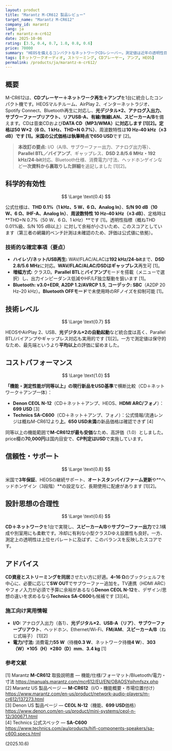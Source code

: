 ```yaml
---
layout: product
title: "Marantz M-CR612 製品レビュー"
target_name: "Marantz M-CR612"
company_id: marantz
lang: ja
ref: marantz-m-cr612
date: 2025-10-06
rating: [3.5, 0.4, 0.7, 1.0, 0.8, 0.6]
price: 70000
summary: "HEOSを備えるコンパクトなネットワークCDレシーバー。測定値は近年の透明性目標に対して控えめながら、同等機能の現行機と比べると総合的な値頃感は高い──I/O・対応フォーマット・電力/寸法・アンプ動作の詳細を追記。"
tags: [ネットワークオーディオ, ストリーミング, CDプレーヤー, アンプ, HEOS]
permalink: /products/ja/marantz-m-cr612/
---
```


## 概要

M-CR612は、**CDプレーヤー＋ネットワーク再生＋アンプ**を1台に統合したコンパクト機です。HEOSマルチルーム、AirPlay 2、インターネットラジオ、Spotify Connect、Bluetooth再生に対応し、**光デジタル×2、アナログ入出力、サブウーファープリアウト、リアUSB-A、有線/無線LAN、スピーカーA/B**を備えます。CDは音楽CDおよび**DATA CD（MP3/WMA）**に対応します [1][2]。定格は**50 W×2（6 Ω、1 kHz、THD+N 0.7%）**、周波数特性は**10 Hz–40 kHz（±3 dB）**です [1]。米国の公式価格は執筆時点で**650 USD**です [2]。

> **本改訂の要点:** I/O（A/B、サブウーファー出力、アナログ出力等）、**Parallel BTL／バイアンプ**、ギャップレス、**DSD 2.8/5.6 MHz・192 kHz/24-bit**対応、Bluetooth仕様、消費電力/寸法、ヘッドホンゲインなど**一次資料から裏取りした詳細**を追記しました [1][2]。

## 科学的有効性

$$ \Large \text{0.4} $$

公式仕様は、**THD 0.1%（1 kHz、5 W、6 Ω、Analog In）**、**S/N 90 dB（10 W、6 Ω、IHF-A、Analog In）**、**周波数特性 10 Hz–40 kHz（±3 dB）**、定格時は**THD+N 0.7%（50 W、6 Ω、1 kHz）**です [1]。透明性指標（概ねTHD 0.01%級、S/N 105 dB以上）に対して余裕が小さいため、このスコアとしています（第三者の網羅的ベンチ計測は未確認のため、評価は公式値に依拠）。

### 技術的な確定事項（要点）

- **ハイレゾ/ネット/USB再生:** WAV/FLAC/ALACは**192 kHz/24-bit**まで、**DSD 2.8/5.6 MHz**に対応。**WAV/FLAC/ALAC/DSDはギャップレス**再生可 [1]。  
- **増幅方式:** クラスD。**Parallel BTL**と**バイアンプ**モードを搭載（メニューで選択）し、出力インピーダンス低減やHF/LF独立駆動を狙います [1]。  
- **Bluetooth:** **v3.0+EDR**, **A2DP 1.2/AVRCP 1.5**, **コーデック: SBC**（A2DP 20 Hz–20 kHz）。**Bluetooth OFFモード**で未使用時のRFノイズを抑制可能 [1]。  

## 技術レベル

$$ \Large \text{0.7} $$

HEOSやAirPlay 2、USB、**光デジタル×2の自動起動**など統合度は高く、Parallel BTL/バイアンプやギャップレス対応も実用的です [1][2]。一方で測定値は保守的なため、最先端というより**平均以上**の評価に留めました。

## コストパフォーマンス

$$ \Large \text{1.0} $$

**「機能・測定性能が同等以上」**の現行新品を**USD基準**で横断比較（CD＋ネットワーク＋アンプ一体）：

- **Denon CEOL N-12**（CD＋ネット＋アンプ、HEOS、**HDMI ARC/フォノ**）：**699 USD** [3]  
- **Technics SA-C600**（CD＋ネット＋アンプ、フォノ）：公式情報/流通レンジは概ねM-CR612より**上**。**650 USD未満**の新品価格は確認できず [4]

同等以上の機能範囲で**M-CR612が最も安価**なため、高評価（1.0）としました。price欄の**70,000円**は国内目安で、**CP判定はUSD**で実施しています。

## 信頼性・サポート

$$ \Large \text{0.8} $$

米国で**3年保証**、HEOSの継続サポート、**オートスタンバイ/ファーム更新**や**ヘッドホンゲイン（3段階）**の設定など、長期使用に配慮があります [1][2]。

## 設計思想の合理性

$$ \Large \text{0.6} $$

**CD＋ネットワーク**を1台で実現し、**スピーカーA/B**や**サブウーファー出力**で2.1構成や別室用にも柔軟です。冷却に有利な小型クラスDゆえ設置性も良好。一方、測定上の透明性は上位セパレートに及ばず、このバランスを反映したスコアです。

## アドバイス

**CD資産とストリーミングを同居**させたい方に好適。**4–16 Ω**のブックシェルフを中心に、必要に応じて**SW OUT**でサブウーファー追加を。TV連携（HDMI ARC）やフォノ入力が必須で予算に余裕があるなら**Denon CEOL N-12**を、デザイン/思想の違いを求めるなら**Technics SA-C600**も候補です [3][4]。

### 施工向け実用情報

- **I/O:** アナログ入出力（各1）、**光デジタル×2**、**USB-A（リア）**、**サブウーファープリアウト**、ヘッドホン、Ethernet/Wi-Fi、**FM/AM**、**スピーカーA/B**（ねじ式端子） [1][2]  
- **電力/寸法:** 消費電力**55 W**（待機**0.3 W**、ネットワーク待機**4 W**）、**303（W）×105（H）×280（D）mm**、**3.4 kg** [1]

### 参考文献
[1] Marantz **M-CR612** 取扱説明書 — 機能/仕様/フォーマット/Bluetooth/電力・寸法 https://manuals.marantz.com/mcr612/EU/EN/OBAOSYqihmfszx.php  
[2] Marantz US 製品ページ — **M-CR612**（I/O・機能概要・市場位置付け）https://www.marantz.com/en-us/product/network-audio-players/m-cr612/137273.html  
[3] Denon US 製品ページ — **CEOL N-12**（機能、**699 USD**価格）https://www.denon.com/en-us/product/mini-systems/ceol-n-12/300671.html  
[4] Technics 公式スペック — **SA-C600** https://www.technics.com/au/products/hifi-components-speakers/sa-c600.specs.html

(2025.10.6)
